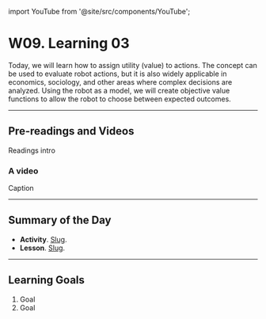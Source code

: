 
import YouTube from '@site/src/components/YouTube';

# W09. Learning 03
Today, we will learn how to assign utility (value) to actions. The concept can be used to evaluate robot actions, but it is also widely applicable in economics, sociology, and other areas where complex decisions are analyzed. Using the robot as a model, we will create objective value functions to allow the robot to choose between expected outcomes.

---
## Pre-readings and Videos
Readings intro

### A video
<YouTube id="id" />
Caption


---
## Summary of the Day

- **Activity**. [Slug](/docs/teaching/activities/LINK.md).
- **Lesson**. [Slug](/docs/teaching/lessons/LINK.md).

---
## Learning Goals
1. Goal
2. Goal